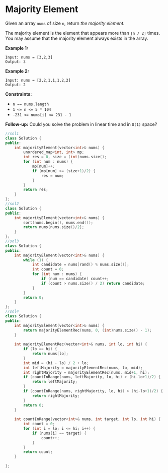 # Majority Element

Given an array `nums` of size `n`, return *the majority element*.

The majority element is the element that appears more than `⌊n / 2⌋` times. You may assume that the majority element always exists in the array.

 

**Example 1:**

```
Input: nums = [3,2,3]
Output: 3
```

**Example 2:**

```
Input: nums = [2,2,1,1,1,2,2]
Output: 2
```

 

**Constraints:**

- `n == nums.length`
- `1 <= n <= 5 * 104`
- `-231 <= nums[i] <= 231 - 1`

 

**Follow-up:** Could you solve the problem in linear time and in `O(1)` space?

```c++
//sol1
class Solution {
public:
    int majorityElement(vector<int>& nums) {
        unordered_map<int, int> mp;
        int res = 0, size = (int)nums.size();
        for (int num : nums) {
            mp[num]++;
            if (mp[num] >= (size+1)/2) {
                res = num;
            }
        }
        return res;
    }
};
//sol2
class Solution {
public:
    int majorityElement(vector<int>& nums) {
        sort(nums.begin(), nums.end());
        return nums[nums.size()/2];
    }
};
//sol3
class Solution {
public:
    int majorityElement(vector<int>& nums) {
        while (1) {
            int candidate = nums[rand() % nums.size()];
            int count = 0;
            for (int num : nums) {
                if (num == candidate) count++;
                if (count > nums.size() / 2) return candidate;
            }
        }
        return 0;
    }
};
//sol4
class Solution {
public:
    int majorityElement(vector<int>& nums) {
        return majorityElementRec(nums, 0, (int)nums.size() - 1);
    }
    
    int majorityElementRec(vector<int>& nums, int lo, int hi) {
        if (lo == hi) {
            return nums[lo];
        }
        int mid = (hi - lo) / 2 + lo;
        int leftMajority = majorityElementRec(nums, lo, mid);
        int rightMajority = majorityElementRec(nums, mid+1, hi);
        if (countInRange(nums, leftMajority, lo, hi) > (hi-lo+1)/2) {
            return leftMajority;
        }
        if (countInRange(nums, rightMajority, lo, hi) > (hi-lo+1)/2) {
            return rightMajority;
        }
        return 0;
    }
    
    int countInRange(vector<int>& nums, int target, int lo, int hi) {
        int count = 0;
        for (int i = lo; i <= hi; i++) {
            if (nums[i] == target) {
                count++;
            }
        }
        return count;
    }
    
};
```

